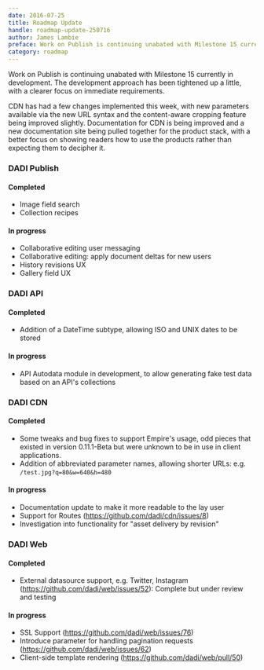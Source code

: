 ```yaml
---
date: 2016-07-25
title: Roadmap Update
handle: roadmap-update-250716
author: James Lambie
preface: Work on Publish is continuing unabated with Milestone 15 currently in development.
category: roadmap
---
```


Work on Publish is continuing unabated with Milestone 15 currently in development. The development approach has been tightened up a little, with a clearer focus on immediate requirements.

CDN has had a few changes implemented this week, with new parameters available
via the new URL syntax and the content-aware cropping feature being improved slightly. Documentation for CDN is being improved and a new documentation site being pulled together for the product stack, with a better focus on showing readers how to use the products rather than expecting them to decipher it.

### DADI Publish

#### Completed

* Image field search
* Collection recipes

#### In progress

* Collaborative editing user messaging
* Collaborative editing: apply document deltas for new users
* History revisions UX
* Gallery field UX

### DADI API

#### Completed

* Addition of a DateTime subtype, allowing ISO and UNIX dates to be stored

#### In progress

* API Autodata module in development, to allow generating fake test data based on an API's collections

### DADI CDN

#### Completed

* Some tweaks and bug fixes to support Empire's usage, odd pieces that existed in version 0.11.1-Beta
but were unknown to be in use in client applications.
* Addition of abbreviated parameter names, allowing shorter URLs: e.g. `/test.jpg?q=80&w=640&h=480`

#### In progress

* Documentation update to make it more readable to the lay user
* Support for Routes (https://github.com/dadi/cdn/issues/8)
* Investigation into functionality for "asset delivery by revision"

### DADI Web

#### Completed

* External datasource support, e.g. Twitter, Instagram (https://github.com/dadi/web/issues/52): Complete but under review and testing

#### In progress

* SSL Support (https://github.com/dadi/web/issues/76)
* Introduce parameter for handling pagination requests (https://github.com/dadi/web/issues/62)
* Client-side template rendering (https://github.com/dadi/web/pull/50)
